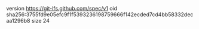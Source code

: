 version https://git-lfs.github.com/spec/v1
oid sha256:3755fd9e05efc9f1f5393236198759666f142ecded7cd4bb58332decaa1296b8
size 24

